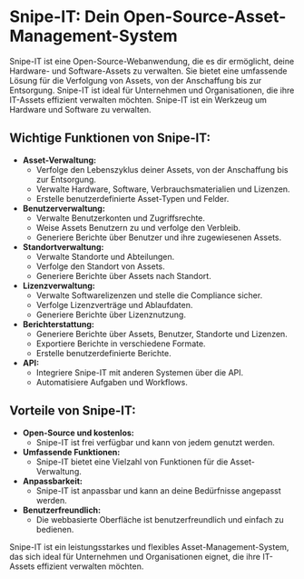 # Snipe-IT: Dein Open-Source-Asset-Management-System

Snipe-IT ist eine Open-Source-Webanwendung, die es dir ermöglicht, deine Hardware- und Software-Assets zu verwalten.
Sie bietet eine umfassende Lösung für die Verfolgung von Assets, von der Anschaffung bis zur Entsorgung.
Snipe-IT ist ideal für Unternehmen und Organisationen, die ihre IT-Assets effizient verwalten möchten.
Snipe-IT ist ein Werkzeug um Hardware und Software zu verwalten.

## Wichtige Funktionen von Snipe-IT:

* **Asset-Verwaltung:**
    * Verfolge den Lebenszyklus deiner Assets, von der Anschaffung bis zur Entsorgung.
    * Verwalte Hardware, Software, Verbrauchsmaterialien und Lizenzen.
    * Erstelle benutzerdefinierte Asset-Typen und Felder.
* **Benutzerverwaltung:**
    * Verwalte Benutzerkonten und Zugriffsrechte.
    * Weise Assets Benutzern zu und verfolge den Verbleib.
    * Generiere Berichte über Benutzer und ihre zugewiesenen Assets.
* **Standortverwaltung:**
    * Verwalte Standorte und Abteilungen.
    * Verfolge den Standort von Assets.
    * Generiere Berichte über Assets nach Standort.
* **Lizenzverwaltung:**
    * Verwalte Softwarelizenzen und stelle die Compliance sicher.
    * Verfolge Lizenzverträge und Ablaufdaten.
    * Generiere Berichte über Lizenznutzung.
* **Berichterstattung:**
    * Generiere Berichte über Assets, Benutzer, Standorte und Lizenzen.
    * Exportiere Berichte in verschiedene Formate.
    * Erstelle benutzerdefinierte Berichte.
* **API:**
    * Integriere Snipe-IT mit anderen Systemen über die API.
    * Automatisiere Aufgaben und Workflows.

## Vorteile von Snipe-IT:

* **Open-Source und kostenlos:**
    * Snipe-IT ist frei verfügbar und kann von jedem genutzt werden.
* **Umfassende Funktionen:**
    * Snipe-IT bietet eine Vielzahl von Funktionen für die Asset-Verwaltung.
* **Anpassbarkeit:**
    * Snipe-IT ist anpassbar und kann an deine Bedürfnisse angepasst werden.
* **Benutzerfreundlich:**
    * Die webbasierte Oberfläche ist benutzerfreundlich und einfach zu bedienen.

Snipe-IT ist ein leistungsstarkes und flexibles Asset-Management-System, das sich ideal für Unternehmen und Organisationen eignet, die ihre IT-Assets effizient verwalten möchten.